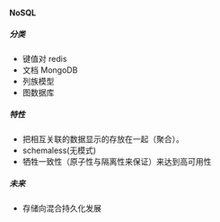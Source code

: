 #### NoSQL

##### 分类

* 键值对 redis
* 文档 MongoDB
* 列族模型 
* 图数据库

##### 特性

* 把相互关联的数据显示的存放在一起（聚合）。
* schemaless(无模式)
* 牺牲一致性（原子性与隔离性来保证）来达到高可用性

##### 未来

* 存储向混合持久化发展

